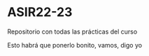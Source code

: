 # ASIR22-23
Repositorio con todas las prácticas del curso

Esto habrá que ponerlo bonito, vamos, digo yo